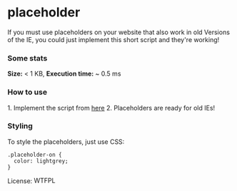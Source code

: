 placeholder
===========

If you must use placeholders on your website that also work in old Versions of the IE, you could just implement this short script and they're working!

<h3>Some stats</h3>
<b>Size:</b> < 1 KB, <b>Execution time:</b> ~ 0.5 ms

<h3>How to use</h3>
1. Implement the script from <a href="https://rawgit.com/leo/placeholder/master/placeholder.min.js" target="_blank">here</a>
2. Placeholders are ready for old IEs!

<h3>Styling</h3>
To style the placeholders, just use CSS:

    .placeholder-on {
      color: lightgrey;
    }

License: <a href="http://www.wtfpl.net/"><img src="http://www.wtfpl.net/wp-content/uploads/2012/12/wtfpl-badge-4.png" width="80" height="15" alt="WTFPL" /></a>
